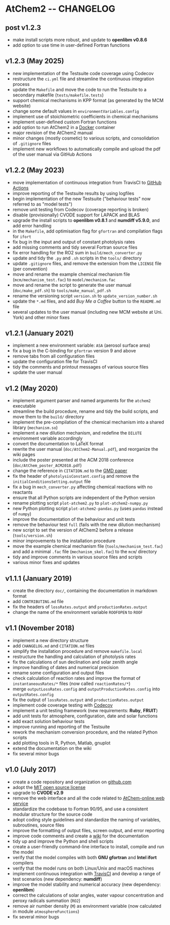 AtChem2 -- CHANGELOG
====================


post v1.2.3
-----------

- make install scripts more robust, and update to **openlibm v0.8.6**
- add option to use time in user-defined Fortran functions


v1.2.3 (May 2025)
-----------------

- new implementation of the Testsuite code coverage using Codecov
- restructure the `ci.yml` file and streamline the continuous integration process
- update the `Makefile` and move the code to run the Testsuite to a secondary makefile (`tests/makefile.tests`)
- support chemical mechanisms in KPP format (as generated by the MCM website)
- change some default values in `environmentVariables.config`
- implement use of stoichiometric coefficients in chemical mechanisms
- implement user-defined custom Fortran functions
- add option to run AtChem2 in a [Docker](https://www.docker.com/) container
- major revision of the AtChem2 manual
- minor changes (mostly cosmetic) to various scripts, and consolidation of `.gitignore` files
- implement new workflows to automatically compile and upload the pdf of the user manual via GitHub Actions


v1.2.2 (May 2023)
-----------------

- move implementation of continuous integration from TravisCI to [GitHub Actions](https://docs.github.com/en/actions)
- improve reporting of the Testsuite results by using logfiles
- begin implementation of the new Testsuite ("behaviour tests" now referred to as "model tests")
- remove unit testing from Codecov (coverage reporting is broken)
- disable (provisionally) CVODE support for LAPACK and BLAS
- upgrade the install scripts to **openlibm v0.8.1** and **numdiff v5.9.0**, and add error handling
- in the `Makefile`, add optimisation flag for `gfortran` and compilation flags for `ifort`
- fix bug in the input and output of constant photolysis rates
- add missing comments and tidy several Fortran source files
- fix error handling for the RO2 sum in `build/mech_converter.py`
- update and tidy the `.py` and `.sh` scripts in the `tools/` directory
- update `.gitignore` files, and remove the extension from the `LICENSE` file (per convention)
- move and rename the example chemical mechanism file (`mcm/mechanism_test.fac`) to `model/mechanism.fac`
- move and rename the script to generate the user manual (`doc/make_pdf.sh`) to `tools/make_manual_pdf.sh`
- rename the versioning script `version.sh` to `update_version_number.sh`
- update the `*.md` files, and add _Buy Me a Coffee_ button to the `README.md` file
- several updates to the user manual (including new MCM website at Uni. York) and other minor fixes


v1.2.1 (January 2021)
---------------------

- implement a new environment variable: `ASA` (aerosol surface area)
- fix a bug in the C-binding for `gfortran` version 9 and above
- remove tabs from all configuration files
- update the configuration file for TravisCI
- tidy the comments and printout messages of various source files
- update the user manual


v1.2 (May 2020)
---------------

- implement argument parser and named arguments for the  `atchem2` executable
- streamline the build procedure, rename and tidy the build scripts, and move them to the `build/` directory
- implement the pre-compilation of the chemical mechanism into a shared library (`mechanism.so`)
- implement a new dilution mechanism, and redefine the `DILUTE` environment variable accordingly
- convert the documentation to LaTeX format
- rewrite the user manual (`doc/AtChem2-Manual.pdf`), and reorganize the wiki pages
- include the poster presented at the ACM 2018 conference (`doc/AtChem_poster_ACM2018.pdf`)
- change the reference in `CITATION.md` to the [GMD paper](https://www.geosci-model-dev.net/13/169/2020/)
- fix the header of `photolysisConstant.config` and remove the `initialConditionsSetting.output` file
- fix a bug in `mech_converter.py` affecting chemical reactions with no reactants
- ensure that all Python scripts are independent of the Python version
- rename plotting script `plot-atchem2.py` to `plot-atchem2-numpy.py`
- new Python plotting script `plot-atchem2-pandas.py` (uses `pandas` instead of `numpy`)
- improve the documentation of the behaviour and unit tests
- remove the behaviour test `full` (fails with the new dilution mechanism)
- new script to set the version of AtChem2 before a release (`tools/version.sh`)
- minor improvements to the installation procedure
- move the example chemical mechanism file (`tools/mechanism_test.fac`) and add a minimal `.fac` file (`mechanism_skel.fac`) to the `mcm`/ directory
- tidy and improve comments in various source files and scripts
- various minor fixes and updates


v1.1.1 (January 2019)
---------------------

- create the directory `doc/`, containing the documentation in markdown format
- add `CONTRIBUTING.md` file
- fix the headers of `lossRates.output` and `productionRates.output`
- change the name of the environment variable `ROOFOPEN` to `ROOF`


v1.1 (November 2018)
--------------------

- implement a new directory structure
- add `CHANGELOG.md` and `CITATION.md` files
- simplify the installation procedure and remove `makefile.local`
- restructure the handling and calculation of photolysis rates
- fix the calculations of sun declination and solar zenith angle
- improve handling of dates and numerical precision
- rename some configuration and output files
- check calculation of reaction rates and improve the format of `instantaneousRates/*` files (now called `reactionRates/*`)
- merge `outputLossRates.config` and `outputProductionRates.config` into `outputRates.config`
- fix the output of `lossRates.output` and `productionRates.output`
- implement code coverage testing with [Codecov](https://codecov.io/)
- implement a unit testing framework (new requirements: **Ruby**, **FRUIT**)
- add unit tests for atmosphere, configuration, date and solar functions
- add exact solution behaviour tests
- improve running and reporting of the Testsuite
- rework the mechanism conversion procedure, and the related Python scripts
- add plotting tools in R, Python, Matlab, gnuplot
- extend the documentation on the wiki
- fix several minor bugs


v1.0 (July 2017)
----------------

- create a code repository and organization on [github.com](https://github.com/AtChem/)
- adopt the [MIT open source license](https://opensource.org/licenses/MIT)
- upgrade to **CVODE v2.9**
- remove the web interface and all the code related to [AtChem-online web service](https://atchem.leeds.ac.uk/)
- standardize the codebase to Fortran 90/95, and use a consistent modular structure for the source code
- adopt coding style guidelines and standardize the naming of variables, subroutines, source files
- improve the formatting of output files, screen output, and error reporting
- improve code comments and create a [wiki](https://github.com/AtChem/AtChem2/wiki) for the documentation
- tidy up and improve the Python and shell scripts
- create a user-friendly command-line interface to install, compile and run the model
- verify that the model compiles with both **GNU gfortran** and **Intel ifort** compilers
- verify that the model runs on both Linux/Unix and macOS machines
- implement continuous integration with [TravisCI](https://travis-ci.org/) and develop a range of test scenarios (new dependency: **numdiff**)
- improve the model stability and numerical accuracy (new dependency: **openlibm**)
- correct the calculations of solar angles, water vapour concentration and peroxy radicals summation (`RO2`)
- remove air number density (`M`) as environment variable (now calculated in module `atmosphereFunctions`)
- fix several minor bugs
